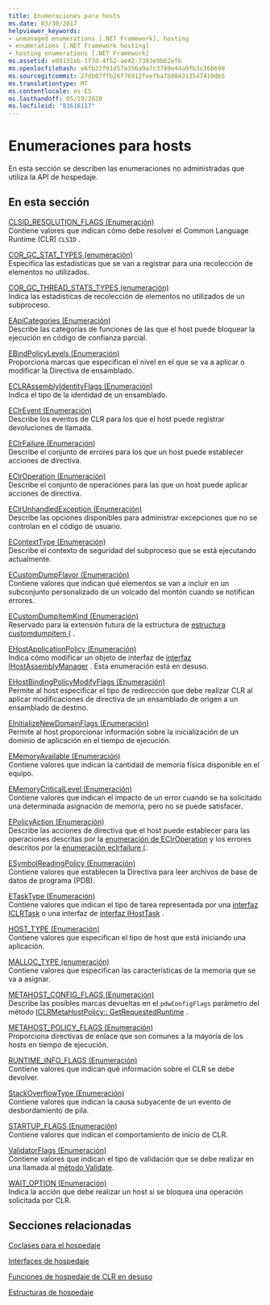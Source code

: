 ```yaml
---
title: Enumeraciones para hosts
ms.date: 03/30/2017
helpviewer_keywords:
- unmanaged enumerations [.NET Framework], hosting
- enumerations [.NET Framework hosting]
- hosting enumerations [.NET Framework]
ms.assetid: e09131eb-1f7d-4f52-ae42-7393e9b62ef6
ms.openlocfilehash: e6fb22f91d57a356a9a7c3749e44a9fb3c36b699
ms.sourcegitcommit: 27db07ffb26f76912feefba7b884313547410db5
ms.translationtype: MT
ms.contentlocale: es-ES
ms.lasthandoff: 05/19/2020
ms.locfileid: "83616117"
---
```

# <a name="hosting-enumerations"></a>Enumeraciones para hosts
En esta sección se describen las enumeraciones no administradas que utiliza la API de hospedaje.  
  
## <a name="in-this-section"></a>En esta sección  
 [CLSID_RESOLUTION_FLAGS (Enumeración)](clsid-resolution-flags-enumeration.md)  
 Contiene valores que indican cómo debe resolver el Common Language Runtime (CLR) `CLSID` .  
  
 [COR_GC_STAT_TYPES (enumeración)](cor-gc-stat-types-enumeration.md)  
 Especifica las estadísticas que se van a registrar para una recolección de elementos no utilizados.  
  
 [COR_GC_THREAD_STATS_TYPES (enumeración)](cor-gc-thread-stats-types-enumeration.md)  
 Indica las estadísticas de recolección de elementos no utilizados de un subproceso.  
  
 [EApiCategories (Enumeración)](eapicategories-enumeration.md)  
 Describe las categorías de funciones de las que el host puede bloquear la ejecución en código de confianza parcial.  
  
 [EBindPolicyLevels (Enumeración)](ebindpolicylevels-enumeration.md)  
 Proporciona marcas que especifican el nivel en el que se va a aplicar o modificar la Directiva de ensamblado.  
  
 [ECLRAssemblyIdentityFlags (Enumeración)](eclrassemblyidentityflags-enumeration.md)  
 Indica el tipo de la identidad de un ensamblado.  
  
 [EClrEvent (Enumeración)](eclrevent-enumeration.md)  
 Describe los eventos de CLR para los que el host puede registrar devoluciones de llamada.  
  
 [EClrFailure (Enumeración)](eclrfailure-enumeration.md)  
 Describe el conjunto de errores para los que un host puede establecer acciones de directiva.  
  
 [EClrOperation (Enumeración)](eclroperation-enumeration.md)  
 Describe el conjunto de operaciones para las que un host puede aplicar acciones de directiva.  
  
 [EClrUnhandledException (Enumeración)](eclrunhandledexception-enumeration.md)  
 Describe las opciones disponibles para administrar excepciones que no se controlan en el código de usuario.  
  
 [EContextType (Enumeración)](econtexttype-enumeration.md)  
 Describe el contexto de seguridad del subproceso que se está ejecutando actualmente.  
  
 [ECustomDumpFlavor (Enumeración)](ecustomdumpflavor-enumeration.md)  
 Contiene valores que indican qué elementos se van a incluir en un subconjunto personalizado de un volcado del montón cuando se notifican errores.  
  
 [ECustomDumpItemKind (Enumeración)](ecustomdumpitemkind-enumeration.md)  
 Reservado para la extensión futura de la estructura de [estructura customdumpitem (](customdumpitem-structure.md) .  
  
 [EHostApplicationPolicy (Enumeración)](ehostapplicationpolicy-enumeration.md)  
 Indica cómo modificar un objeto de interfaz de [interfaz IHostAssemblyManager](ihostassemblymanager-interface.md) . Esta enumeración está en desuso.  
  
 [EHostBindingPolicyModifyFlags (Enumeración)](ehostbindingpolicymodifyflags-enumeration.md)  
 Permite al host especificar el tipo de redirección que debe realizar CLR al aplicar modificaciones de directiva de un ensamblado de origen a un ensamblado de destino.  
  
 [EInitializeNewDomainFlags (Enumeración)](einitializenewdomainflags-enumeration.md)  
 Permite al host proporcionar información sobre la inicialización de un dominio de aplicación en el tiempo de ejecución.  
  
 [EMemoryAvailable (Enumeración)](ememoryavailable-enumeration.md)  
 Contiene valores que indican la cantidad de memoria física disponible en el equipo.  
  
 [EMemoryCriticalLevel (Enumeración)](ememorycriticallevel-enumeration.md)  
 Contiene valores que indican el impacto de un error cuando se ha solicitado una determinada asignación de memoria, pero no se puede satisfacer.  
  
 [EPolicyAction (Enumeración)](epolicyaction-enumeration.md)  
 Describe las acciones de directiva que el host puede establecer para las operaciones descritas por la [enumeración de EClrOperation](../../../../docs/framework/unmanaged-api/hosting/eclroperation-enumeration.md) y los errores descritos por la [enumeración eclrfailure (](eclrfailure-enumeration.md).  
  
 [ESymbolReadingPolicy (Enumeración)](esymbolreadingpolicy-enumeration.md)  
 Contiene valores que establecen la Directiva para leer archivos de base de datos de programa (PDB).  
  
 [ETaskType (Enumeración)](etasktype-enumeration.md)  
 Contiene valores que indican el tipo de tarea representada por una [interfaz ICLRTask](../../../../docs/framework/unmanaged-api/hosting/iclrtask-interface.md) o una interfaz de [interfaz IHostTask](ihosttask-interface.md) .  
  
 [HOST_TYPE (Enumeración)](host-type-enumeration.md)  
 Contiene valores que especifican el tipo de host que está iniciando una aplicación.  
  
 [MALLOC_TYPE (enumeración)](malloc-type-enumeration.md)  
 Contiene valores que especifican las características de la memoria que se va a asignar.  
  
 [METAHOST_CONFIG_FLAGS (Enumeración)](metahost-config-flags-enumeration.md)  
 Describe las posibles marcas devueltas en el `pdwConfigFlags` parámetro del método [ICLRMetaHostPolicy:: GetRequestedRuntime](iclrmetahostpolicy-getrequestedruntime-method.md) .  
  
 [METAHOST_POLICY_FLAGS (Enumeración)](metahost-policy-flags-enumeration.md)  
 Proporciona directivas de enlace que son comunes a la mayoría de los hosts en tiempo de ejecución.  
  
 [RUNTIME_INFO_FLAGS (Enumeración)](runtime-info-flags-enumeration.md)  
 Contiene valores que indican qué información sobre el CLR se debe devolver.  
  
 [StackOverflowType (Enumeración)](stackoverflowtype-enumeration.md)  
 Contiene valores que indican la causa subyacente de un evento de desbordamiento de pila.  
  
 [STARTUP_FLAGS (Enumeración)](startup-flags-enumeration.md)  
 Contiene valores que indican el comportamiento de inicio de CLR.  
  
 [ValidatorFlags (Enumeración)](validatorflags-enumeration.md)  
 Contiene valores que indican el tipo de validación que se debe realizar en una llamada al [método Validate](iclrvalidator-validate-method.md).  
  
 [WAIT_OPTION (Enumeración)](wait-option-enumeration.md)  
 Indica la acción que debe realizar un host si se bloquea una operación solicitada por CLR.  
  
## <a name="related-sections"></a>Secciones relacionadas  
 [Coclases para el hospedaje](hosting-coclasses.md)  
  
 [Interfaces de hospedaje](hosting-interfaces.md)  
  
 [Funciones de hospedaje de CLR en desuso](deprecated-clr-hosting-functions.md)  
  
 [Estructuras de hospedaje](hosting-structures.md)
